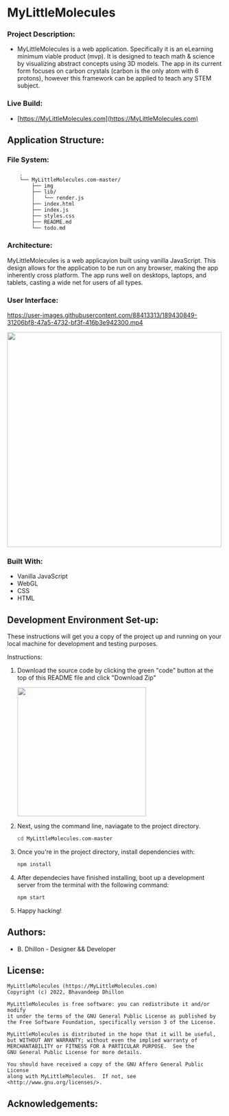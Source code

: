 # MyLittleMolecules

### Project Description:
- MyLittleMolecules is a web application. Specifically it is an eLearning minimum viable product (mvp). It is designed to teach math & science by visualizing abstract concepts using 3D models. The app in its current form focuses on carbon crystals (carbon is the only atom with 6 protons), however this framework can be applied to teach any STEM subject. 
### Live Build: 
- [https://MyLittleMolecules.com](https://MyLittleMolecules.com)

## Application Structure:
### File System:
```
    .
    └── MyLittleMolecules.com-master/
        ├── img
        ├── lib/
        │   └── render.js
        ├── index.html
        ├── index.js
        ├── styles.css
        ├── README.md
        └── todo.md
```

### Architecture:
MyLittleMolecules is a web applicayion built using vanilla JavaScript. This design allows for the application to be run on any browser, making the app inherently cross platform. The app runs well on desktops, laptops, and tablets, casting a wide net for users of all types.

### User Interface:

https://user-images.githubusercontent.com/88413313/189430849-31206bf8-47a5-4732-bf3f-416b3e942300.mp4


<img src="./img/ui-1.png" style="width:500px;"/>


### Built With:
- Vanilla JavaScript
- WebGL
- CSS
- HTML


## Development Environment Set-up:
These instructions will get you a copy of the project up and running on your local machine for development and testing purposes.

Instructions:
1. Download the source code by clicking the green "code" button at the top of this README file and click "Download Zip"  

    <!-- ![image](src/images/download-readme.jpg) -->

    <img src="./src/images/download-readme.jpg" style="width:300px;"/>

2. Next, using the command line, naviagate to the project directory.
    ```bash
    cd MyLittleMolecules.com-master
    ``` 
3. Once you're in the project directory, install dependencies with:
    ```bash
    npm install
    ``` 
4. After dependecies have finished installing, boot up a development server from the terminal with the following command: 
    ```bash
    npm start
    ``` 
5. Happy hacking!



## Authors:
- B. Dhillon - Designer && Developer

## License:
```
MyLittleMolecules (https://MyLittleMolecules.com)
Copyright (c) 2022, Bhavandeep Dhillon

MyLittleMolecules is free software: you can redistribute it and/or modify
it under the terms of the GNU General Public License as published by
the Free Software Foundation, specifically version 3 of the License.

MyLittleMolecules is distributed in the hope that it will be useful,
but WITHOUT ANY WARRANTY; without even the implied warranty of
MERCHANTABILITY or FITNESS FOR A PARTICULAR PURPOSE.  See the
GNU General Public License for more details.

You should have received a copy of the GNU Affero General Public License
along with MyLittleMolecules.  If not, see <http://www.gnu.org/licenses/>.
```
## Acknowledgements:
